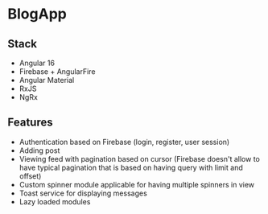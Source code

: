 # BlogApp

## Stack
- Angular 16
- Firebase + AngularFire
- Angular Material
- RxJS
- NgRx

## Features
- Authentication based on Firebase (login, register, user session)
- Adding post
- Viewing feed with pagination based on cursor (Firebase doesn't allow to have typical pagination that is based on having query with limit and offset)
- Custom spinner module applicable for having multiple spinners in view
- Toast service for displaying messages
- Lazy loaded modules

